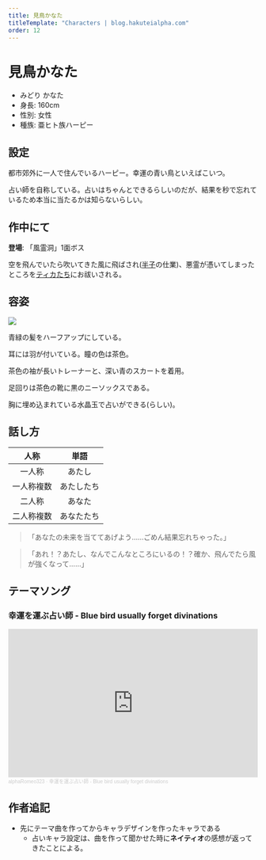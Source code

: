 ```yaml
---
title: 見鳥かなた
titleTemplate: "Characters | blog.hakuteialpha.com"
order: 12
---
```


# 見鳥かなた

<div class="pt-4 flex gap-2 flex-col sm:flex-row items-start introduce">
<!--<img src="" class="rounded-md bg-white dark:bg-neutral-700 sm:max-w-64">-->
<div class="">

- みどり かなた
- 身長: 160cm
- 性別: 女性
- 種族: 亜ヒト族ハーピー

</div></div>

## 設定

都市郊外に一人で住んでいるハーピー。幸運の青い鳥といえばこいつ。

占い師を自称している。占いはちゃんとできるらしいのだが、結果を秒で忘れているため本当に当たるかは知らないらしい。

## 作中にて

**登場**: 「風霊洞」1面ボス

空を飛んでいたら吹いてきた風に飛ばされ([半子](hanko)の仕業)、悪霊が憑いてしまったところを[ティカ](tica)[たち](honey)にお祓いされる。


## 容姿

<div class="pt-4 flex gap-2 flex-col-reverse sm:flex-row items-start introduce">
<img src="https://dir.hakuteialpha.com/g/chara/charat/org_20240127_161803.png" class="rounded-xl bg-white dark:bg-neutral-700 sm:max-w-64">
<div>

青緑の髪をハーフアップにしている。

耳には羽が付いている。瞳の色は茶色。

茶色の袖が長いトレーナーと、深い青のスカートを着用。

足回りは茶色の靴に黒のニーソックスである。

胸に埋め込まれている水晶玉で占いができる(らしい)。

</div></div>

## 話し方

| 人称 | 単語 |
| :-: | :-: |
| 一人称 | あたし |
| 一人称複数 | あたしたち |
| 二人称 | あなた |
| 二人称複数 | あなたたち |

> 「あなたの未来を当ててあげよう……ごめん結果忘れちゃった。」

> 「あれ！？あたし、なんでこんなところにいるの！？確か、飛んでたら風が強くなって……」


## テーマソング

### 幸運を運ぶ占い師 - Blue bird usually forget divinations

<iframe width="100%" height="300" scrolling="no" frameborder="no" allow="autoplay" src="https://w.soundcloud.com/player/?url=https%3A//api.soundcloud.com/tracks/1729417521%3Fsecret_token%3Ds-qXKFcBVyG10&color=%23ff5500&auto_play=false&hide_related=false&show_comments=true&show_user=true&show_reposts=false&show_teaser=true&visual=true"></iframe><div style="font-size: 10px; color: #cccccc;line-break: anywhere;word-break: normal;overflow: hidden;white-space: nowrap;text-overflow: ellipsis; font-family: Interstate,Lucida Grande,Lucida Sans Unicode,Lucida Sans,Garuda,Verdana,Tahoma,sans-serif;font-weight: 100;"><a href="https://soundcloud.com/alpha-romeo-681843655" title="alphaRomeo323" target="_blank" style="color: #cccccc; text-decoration: none;">alphaRomeo323</a> · <a href="https://soundcloud.com/alpha-romeo-681843655/blue-bird-usually-forget-divinations/s-qXKFcBVyG10" title="幸運を運ぶ占い師 - Blue bird usually forget divinations" target="_blank" style="color: #cccccc; text-decoration: none;">幸運を運ぶ占い師 - Blue bird usually forget divinations</a></div>

## 作者追記

- 先にテーマ曲を作ってからキャラデザインを作ったキャラである
  - 占いキャラ設定は、曲を作って聞かせた時に**ネイティオ**の感想が返ってきたことによる。
